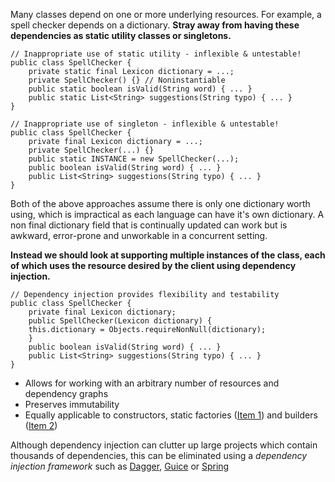 Many classes depend on one or more underlying resources. For example, a spell checker depends on a dictionary. **Stray
away from having these dependencies as static utility classes or singletons.**

```
// Inappropriate use of static utility - inflexible & untestable!
public class SpellChecker {
    private static final Lexicon dictionary = ...;
    private SpellChecker() {} // Noninstantiable
    public static boolean isValid(String word) { ... }
    public static List<String> suggestions(String typo) { ... }
}
```
```
// Inappropriate use of singleton - inflexible & untestable!
public class SpellChecker {
    private final Lexicon dictionary = ...;
    private SpellChecker(...) {}
    public static INSTANCE = new SpellChecker(...);
    public boolean isValid(String word) { ... }
    public List<String> suggestions(String typo) { ... }
}
```

Both of the above approaches assume there is only one dictionary worth using, which is impractical as each language
can have it's own dictionary. A non final dictionary field that is continually updated can work but is awkward,
error-prone and unworkable in a concurrent setting.

**Instead we should look at supporting multiple instances of the class, each of which uses the resource desired by the
client using dependency injection.**

```
// Dependency injection provides flexibility and testability
public class SpellChecker {
    private final Lexicon dictionary;
    public SpellChecker(Lexicon dictionary) {
    this.dictionary = Objects.requireNonNull(dictionary);
    }
    public boolean isValid(String word) { ... }
    public List<String> suggestions(String typo) { ... }
}
```

* Allows for working with an arbitrary number of resources and dependency graphs
* Preserves immutability
* Equally applicable to constructors, static factories ([Item 1](./Item-1-Consider-static-factory-methods-instead-of-constructors.md))
and builders ([Item 2](./Item-2-Consider-a-builder-when-faced-with-many-constructor-parameters.md))

Although dependency injection can clutter up large projects which contain thousands of dependencies, this can be
eliminated using a *dependency injection framework* such as [Dagger](https://dagger.dev/),
[Guice](https://github.com/google/guice) or [Spring](https://spring.io/)